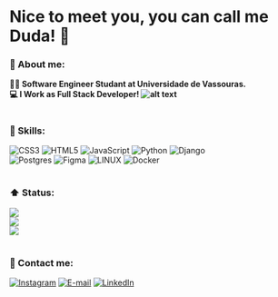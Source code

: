 # Nice to meet you, you can call me Duda! 🌈

### 👤 About me:
**👩‍💻 Software Engineer Studant at Universidade de Vassouras.<br>💻 I Work as Full Stack Developer! ![alt text](img/loading.gif)<br>**

#

### 🔧 Skills: 
![CSS3](https://img.shields.io/badge/css3-%231572B6.svg?style=for-the-badge&logo=css3&logoColor=white) 
![HTML5](https://img.shields.io/badge/html5-%23E34F26.svg?style=for-the-badge&logo=html5&logoColor=white) 
![JavaScript](https://img.shields.io/badge/javascript-%23323330.svg?style=for-the-badge&logo=javascript&logoColor=%23F7DF1E) 
![Python](https://img.shields.io/badge/python-3670A0?style=for-the-badge&logo=python&logoColor=ffdd54)
![Django](https://img.shields.io/badge/django-%23092E20.svg?style=for-the-badge&logo=django&logoColor=white)  
![Postgres](https://img.shields.io/badge/postgres-%23316192.svg?style=for-the-badge&logo=postgresql&logoColor=white)
![Figma](https://img.shields.io/badge/figma-%23F24E1E.svg?style=for-the-badge&logo=figma&logoColor=white) 
![LINUX](https://img.shields.io/badge/Linux-FCC624?style=for-the-badge&logo=linux&logoColor=black)
![Docker](https://img.shields.io/badge/docker-%230db7ed.svg?style=for-the-badge&logo=docker&logoColor=white)

#

### ⬆ Status:
![](https://github-readme-streak-stats.herokuapp.com/?user=me-cbr&theme=radical&hide_border=false) <br>
![](https://github-readme-stats.vercel.app/api/top-langs/?username=me-cbr&theme=radical&hide_border=false&include_all_commits=true&count_private=true&layout=compact) <br>
![](https://github-readme-stats.vercel.app/api?username=me-cbr&theme=radical&hide_border=true) <br>

#

### 📩 Contact me:
[![Instagram](https://img.shields.io/badge/Instagram-%23E4405F.svg?logo=Instagram&logoColor=white)](https://www.instagram.com/mecoelho_/)
[![E-mail](https://img.shields.io/badge/Gmail-D14836?style=for-the-badge&logo=gmail&logoColor=white)](mecoelhodev@gmail.com)
[![LinkedIn](https://img.shields.io/badge/LinkedIn-%230077B5.svg?logo=linkedin&logoColor=white)](https://www.linkedin.com/in/maria-eduarda-coelho-barbosa-rocha-9486a7267/)